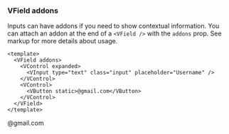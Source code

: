 ### VField addons

Inputs can have addons if you need to show contextual information.
You can attach an addon at the end of a `<VField />` with the `addons` prop.
See markup for more details about usage.

<!--code-->

```vue
<template>
  <VField addons>
    <VControl expanded>
      <VInput type="text" class="input" placeholder="Username" />
    </VControl>
    <VControl>
      <VButton static>@gmail.com</VButton>
    </VControl>
  </VField>
</template>
```

<!--/code-->

<!--example-->

<VField addons>
  <VControl expanded>
    <VInput
      type="text"
      class="input"
      placeholder="Username"
    />
  </VControl>
  <VControl>
    <VButton static>@gmail.com</VButton>
  </VControl>
</VField>

<!--/example-->
